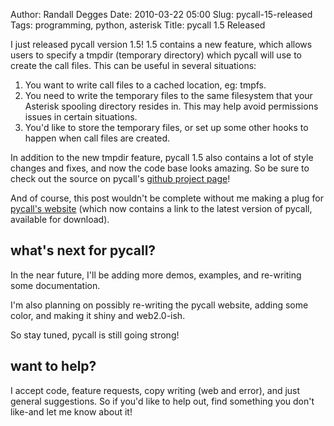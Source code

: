 Author: Randall Degges
Date: 2010-03-22 05:00
Slug: pycall-15-released
Tags: programming, python, asterisk
Title: pycall 1.5 Released


I just released pycall version 1.5! 1.5 contains a new feature, which allows
users to specify a tmpdir (temporary directory) which pycall will use to create
the call files. This can be useful in several situations:

1.  You want to write call files to a cached location, eg: tmpfs.
2.  You need to write the temporary files to the same filesystem that your
    Asterisk spooling directory resides in. This may help avoid permissions
    issues in certain situations.
3.  You'd like to store the temporary files, or set up some other hooks to
    happen when call files are created.

In addition to the new tmpdir feature, pycall 1.5 also contains a lot of style
changes and fixes, and now the code base looks amazing. So be sure to check out
the source on pycall's [github project page][]!

And of course, this post wouldn't be complete without me making a plug for
[pycall's website][] (which now contains a link to the latest version of pycall,
available for download).


## what's next for pycall?

In the near future, I'll be adding more demos, examples, and re-writing some
documentation.

I'm also planning on possibly re-writing the pycall website, adding some color,
and making it shiny and web2.0-ish.

So stay tuned, pycall is still going strong!


## want to help?

I accept code, feature requests, copy writing (web and error), and just general
suggestions. So if you'd like to help out, find something you don't like-and let
me know about it!


  [github project page]: http://github.com/rdegges/pycall
  [pycall's website]: http://pycall.org/
